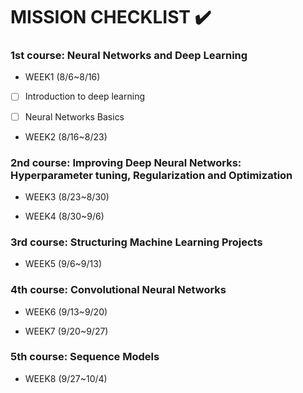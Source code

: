 # MISSION CHECKLIST :heavy_check_mark:

### 1st course: Neural Networks and Deep Learning
- WEEK1 (8/6~8/16) 

 - [ ] Introduction to deep learning
 
    
 - [ ] Neural Networks Basics

- WEEK2 (8/16~8/23)

### 2nd course: Improving Deep Neural Networks: Hyperparameter tuning, Regularization and Optimization
- WEEK3 (8/23~8/30)

- WEEK4 (8/30~9/6)

### 3rd course: Structuring Machine Learning Projects
- WEEK5 (9/6~9/13)

### 4th course: Convolutional Neural Networks
- WEEK6 (9/13~9/20)

- WEEK7 (9/20~9/27)

### 5th course: Sequence Models

- WEEK8 (9/27~10/4)
